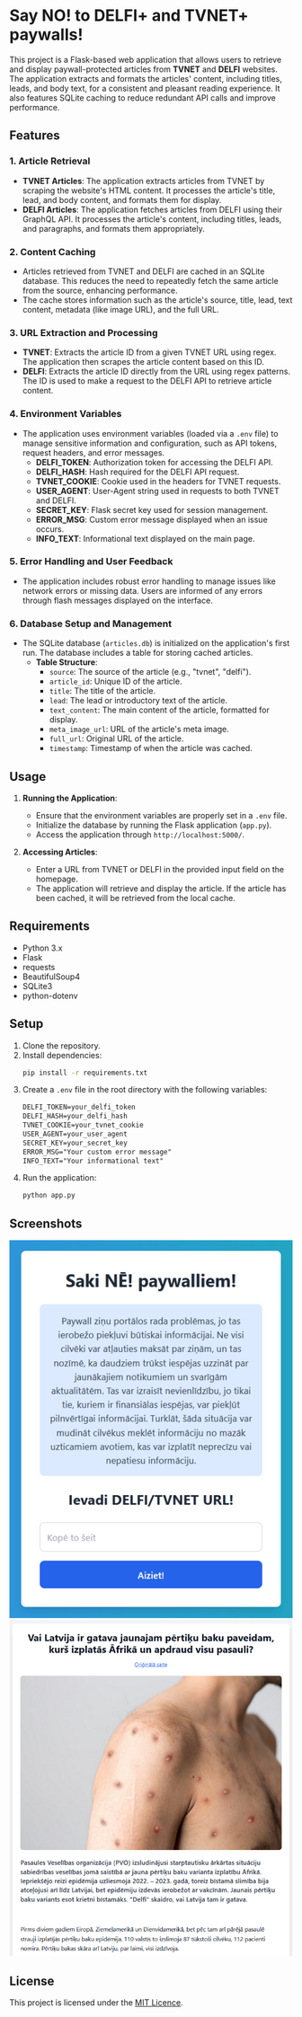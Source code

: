 # Say NO! to DELFI+ and TVNET+ paywalls!

This project is a Flask-based web application that allows users to retrieve and display paywall-protected articles from **TVNET** and **DELFI** websites. The application extracts and formats the articles' content, including titles, leads, and body text, for a consistent and pleasant reading experience. It also features SQLite caching to reduce redundant API calls and improve performance.

## Features

### 1. Article Retrieval
- **TVNET Articles**: The application extracts articles from TVNET by scraping the website's HTML content. It processes the article's title, lead, and body content, and formats them for display.
- **DELFI Articles**: The application fetches articles from DELFI using their GraphQL API. It processes the article's content, including titles, leads, and paragraphs, and formats them appropriately.

### 2. Content Caching
- Articles retrieved from TVNET and DELFI are cached in an SQLite database. This reduces the need to repeatedly fetch the same article from the source, enhancing performance.
- The cache stores information such as the article's source, title, lead, text content, metadata (like image URL), and the full URL.

### 3. URL Extraction and Processing
- **TVNET**: Extracts the article ID from a given TVNET URL using regex. The application then scrapes the article content based on this ID.
- **DELFI**: Extracts the article ID directly from the URL using regex patterns. The ID is used to make a request to the DELFI API to retrieve article content.

### 4. Environment Variables
- The application uses environment variables (loaded via a `.env` file) to manage sensitive information and configuration, such as API tokens, request headers, and error messages.
    - **DELFI_TOKEN**: Authorization token for accessing the DELFI API.
    - **DELFI_HASH**: Hash required for the DELFI API request.
    - **TVNET_COOKIE**: Cookie used in the headers for TVNET requests.
    - **USER_AGENT**: User-Agent string used in requests to both TVNET and DELFI.
    - **SECRET_KEY**: Flask secret key used for session management.
    - **ERROR_MSG**: Custom error message displayed when an issue occurs.
    - **INFO_TEXT**: Informational text displayed on the main page.

### 5. Error Handling and User Feedback
- The application includes robust error handling to manage issues like network errors or missing data. Users are informed of any errors through flash messages displayed on the interface.

### 6. Database Setup and Management
- The SQLite database (`articles.db`) is initialized on the application's first run. The database includes a table for storing cached articles.
    - **Table Structure**:
        - `source`: The source of the article (e.g., "tvnet", "delfi").
        - `article_id`: Unique ID of the article.
        - `title`: The title of the article.
        - `lead`: The lead or introductory text of the article.
        - `text_content`: The main content of the article, formatted for display.
        - `meta_image_url`: URL of the article's meta image.
        - `full_url`: Original URL of the article.
        - `timestamp`: Timestamp of when the article was cached.

## Usage

1. **Running the Application**:
    - Ensure that the environment variables are properly set in a `.env` file.
    - Initialize the database by running the Flask application (`app.py`).
    - Access the application through `http://localhost:5000/`.

2. **Accessing Articles**:
    - Enter a URL from TVNET or DELFI in the provided input field on the homepage.
    - The application will retrieve and display the article. If the article has been cached, it will be retrieved from the local cache.

## Requirements

- Python 3.x
- Flask
- requests
- BeautifulSoup4
- SQLite3
- python-dotenv

## Setup

1. Clone the repository.
2. Install dependencies:
    ```bash
    pip install -r requirements.txt
    ```
3. Create a `.env` file in the root directory with the following variables:
    ```plaintext
    DELFI_TOKEN=your_delfi_token
    DELFI_HASH=your_delfi_hash
    TVNET_COOKIE=your_tvnet_cookie
    USER_AGENT=your_user_agent
    SECRET_KEY=your_secret_key
    ERROR_MSG="Your custom error message"
    INFO_TEXT="Your informational text"
    ```
4. Run the application:
    ```bash
    python app.py
    ```

## Screenshots

![Index page](examples/example1.png)
![Article page](examples/example2.png)

## License

This project is licensed under the [MIT Licence](LICENSE.md).
